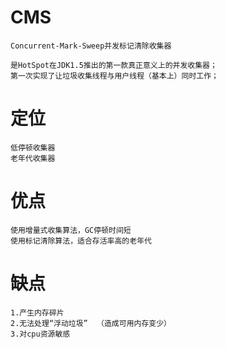 
# CMS

    Concurrent-Mark-Sweep并发标记清除收集器
    
    是HotSpot在JDK1.5推出的第一款真正意义上的并发收集器；
    第一次实现了让垃圾收集线程与用户线程（基本上）同时工作；

# 定位

    低停顿收集器
    老年代收集器


# 优点

    使用增量式收集算法，GC停顿时间短
    使用标记清除算法，适合存活率高的老年代

# 缺点

    1.产生内存碎片  
    2.无法处理“浮动垃圾”  （造成可用内存变少）
    3.对cpu资源敏感  


      
    
